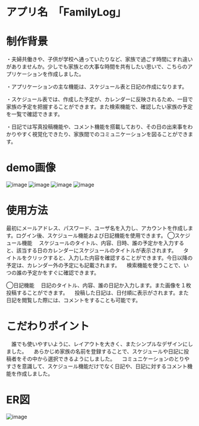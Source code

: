 # アプリ名　「FamilyLog」


# 制作背景
・夫婦共働きや、子供が学校へ通っていたりなど、家族で過ごす時間にすれ違いがありませんか。少しでも家族との大事な時間を共有したい思いで、こちらのアプリケーションを作成しました。

・アプリケーションの主な機能は、スケジュール表と日記の作成になります。

・スケジュール表では、作成した予定が、カレンダーに反映されるため、一目で家族の予定を把握することができます。また検索機能で、確認したい家族の予定を一覧で確認できます。

・日記では写真投稿機能や、コメント機能を搭載しており、その日の出来事をわかりやすく視覚化できたり、家族間でのコミュニケーションを図ることができます。


# demo画像
![image](https://user-images.githubusercontent.com/110988972/212349475-4a8be7dd-d84c-43a0-89a1-68c298cb391a.png)
![image](https://user-images.githubusercontent.com/110988972/212349022-150aaa33-a0cc-4f72-acfd-3576ddad53c3.png)
![image](https://user-images.githubusercontent.com/110988972/212349183-dd8a38ff-9b19-496f-95c0-b55ef6dd7010.png)
![image](https://user-images.githubusercontent.com/110988972/212869069-e39589b8-7e65-4a3c-bdf2-4c9f491b434e.png)

# 使用方法
最初にメールアドレス、パスワード、ユーザ名を入力し、アカウントを作成します。ログイン後、スケジュール機能および日記機能を使用できます。
◯スケジュール機能
　スケジュールのタイトル、内容、日時、誰の予定かを入力すると、該当する日のカレンダーにスケジュールのタイトルが表示されます。
　タイトルをクリックすると、入力した内容を確認することができます。今日以降の予定は、カレンダー外の予定にも記載されます。
　検索機能を使うことで、いつの誰の予定かをすぐに確認できます。

◯日記機能
　日記のタイトル、内容、誰の日記か入力します。また画像を１枚投稿することができます。
　投稿した日記は、日付順に表示がされます。また日記を閲覧した際には、コメントをすることも可能です。

# こだわりポイント
　誰でも使いやすいように、レイアウトを大きく、またシンプルなデザインにしました。
　あらかじめ家族の名前を登録することで、スケジュールや日記に投稿者をその中から選択できるようにしました。
　コミュニケーションのとりやすさを意識して、スケジュール機能だけでなく日記や、日記に対するコメント機能を作成しました。
　
# ER図
![image](https://user-images.githubusercontent.com/110988972/213737031-651aa556-80cf-418d-989d-43189db02076.png)
